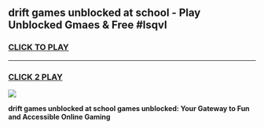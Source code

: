 
## drift games unblocked at school - Play Unblocked Gmaes & Free #lsqvl
<h3>
<a href="https://news.freeplayer.one?title=drift_games_unblocked_at_school&ref=03M">CLICK TO PLAY</a></h3>
<hr>

<h3>
<a href="https://news.freeplayer.one?title=drift_games_unblocked_at_school&ref=03M">CLICK 2 PLAY</a>
  
</h3>

<a href="https://news.freeplayer.one?title=drift_games_unblocked_at_school&ref=03M"><img src="https://clearcache.store/games.png"></a>


**drift games unblocked at school games unblocked: Your Gateway to Fun and Accessible Online Gaming**
